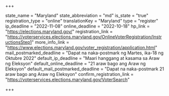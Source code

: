 +++

state_name = "Maryland"
state_abbreviation = "md"
is_state = "true"
registration_type = "online"
translationKey = "Maryland"
type = "register"
ip_deadline = "2022-11-08"
online_deadline = "2022-10-18"
hp_link = "https://elections.maryland.gov/"
registration_link = "https://voterservices.elections.maryland.gov/OnlineVoterRegistration/InstructionsStep1"
more_info_link = "https://www.elections.maryland.gov/voter_registration/application.html"
mail_postmarked_deadline = "Dapat na naka-postmark ng Martes, ika-18 ng Oktubre 2022"
default_ip_deadline = "Maari hanggang at kasama sa  Araw ng Eleksyon"
default_online_deadline = "21 araw bago ang Araw ng Eleksyon"
default_mail_postmarked_deadline = "Dapat na naka-postmark  21 araw bago ang Araw ng Eleksyon"
confirm_registration_link = "https://voterservices.elections.maryland.gov/VoterSearch"

+++